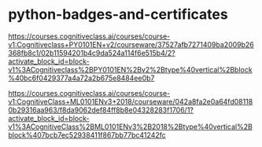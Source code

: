 # python-badges-and-certificates

https://courses.cognitiveclass.ai/courses/course-v1:Cognitiveclass+PY0101EN+v2/courseware/37527afb7271409ba2009b26368fb8c1/02b11594201b4c9da524a114f6e515b4/2?activate_block_id=block-v1%3ACognitiveclass%2BPY0101EN%2Bv2%2Btype%40vertical%2Bblock%40bc6f0429377a4a72a2b675e8484ee0b7


https://courses.cognitiveclass.ai/courses/course-v1:CognitiveClass+ML0101ENv3+2018/courseware/042a8fa2e0a64fd081180b29316aa963/f8da9062def84ff8b8e04328283f1706/1?activate_block_id=block-v1%3ACognitiveClass%2BML0101ENv3%2B2018%2Btype%40vertical%2Bblock%407bcb7ec52938411f867bb77bc41242fc
